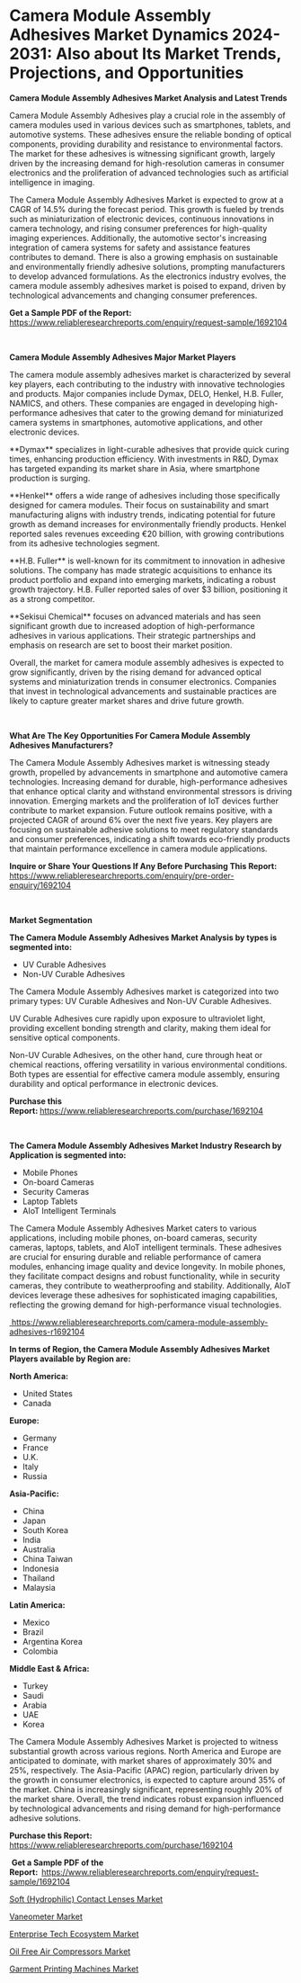<p><h1>Camera Module Assembly Adhesives Market Dynamics 2024-2031: Also about Its Market Trends, Projections, and Opportunities</h1></p><p><strong>Camera Module Assembly Adhesives Market Analysis and Latest Trends</strong></p>
<p><p>Camera Module Assembly Adhesives play a crucial role in the assembly of camera modules used in various devices such as smartphones, tablets, and automotive systems. These adhesives ensure the reliable bonding of optical components, providing durability and resistance to environmental factors. The market for these adhesives is witnessing significant growth, largely driven by the increasing demand for high-resolution cameras in consumer electronics and the proliferation of advanced technologies such as artificial intelligence in imaging.</p><p>The Camera Module Assembly Adhesives Market is expected to grow at a CAGR of 14.5% during the forecast period. This growth is fueled by trends such as miniaturization of electronic devices, continuous innovations in camera technology, and rising consumer preferences for high-quality imaging experiences. Additionally, the automotive sector's increasing integration of camera systems for safety and assistance features contributes to demand. There is also a growing emphasis on sustainable and environmentally friendly adhesive solutions, prompting manufacturers to develop advanced formulations. As the electronics industry evolves, the camera module assembly adhesives market is poised to expand, driven by technological advancements and changing consumer preferences.</p></p>
<p><strong>Get a Sample PDF of the Report:&nbsp;</strong> <a href="https://www.reliableresearchreports.com/enquiry/request-sample/1692104?utm_campaign=9&utm_medium=2&utm_source=Github&utm_content=ia&utm_term=18102024&utm_id=camera-module-assembly-adhesives">https://www.reliableresearchreports.com/enquiry/request-sample/1692104</a></p>
<p>&nbsp;</p>
<p><strong>Camera Module Assembly Adhesives Major Market Players</strong></p>
<p><p>The camera module assembly adhesives market is characterized by several key players, each contributing to the industry with innovative technologies and products. Major companies include Dymax, DELO, Henkel, H.B. Fuller, NAMICS, and others. These companies are engaged in developing high-performance adhesives that cater to the growing demand for miniaturized camera systems in smartphones, automotive applications, and other electronic devices.</p><p>**Dymax** specializes in light-curable adhesives that provide quick curing times, enhancing production efficiency. With investments in R&D, Dymax has targeted expanding its market share in Asia, where smartphone production is surging.</p><p>**Henkel** offers a wide range of adhesives including those specifically designed for camera modules. Their focus on sustainability and smart manufacturing aligns with industry trends, indicating potential for future growth as demand increases for environmentally friendly products. Henkel reported sales revenues exceeding €20 billion, with growing contributions from its adhesive technologies segment.</p><p>**H.B. Fuller** is well-known for its commitment to innovation in adhesive solutions. The company has made strategic acquisitions to enhance its product portfolio and expand into emerging markets, indicating a robust growth trajectory. H.B. Fuller reported sales of over $3 billion, positioning it as a strong competitor.</p><p>**Sekisui Chemical** focuses on advanced materials and has seen significant growth due to increased adoption of high-performance adhesives in various applications. Their strategic partnerships and emphasis on research are set to boost their market position.</p><p>Overall, the market for camera module assembly adhesives is expected to grow significantly, driven by the rising demand for advanced optical systems and miniaturization trends in consumer electronics. Companies that invest in technological advancements and sustainable practices are likely to capture greater market shares and drive future growth.</p></p>
<p>&nbsp;</p>
<p><strong>What Are The Key Opportunities For Camera Module Assembly Adhesives Manufacturers?</strong></p>
<p><p>The Camera Module Assembly Adhesives market is witnessing steady growth, propelled by advancements in smartphone and automotive camera technologies. Increasing demand for durable, high-performance adhesives that enhance optical clarity and withstand environmental stressors is driving innovation. Emerging markets and the proliferation of IoT devices further contribute to market expansion. Future outlook remains positive, with a projected CAGR of around 6% over the next five years. Key players are focusing on sustainable adhesive solutions to meet regulatory standards and consumer preferences, indicating a shift towards eco-friendly products that maintain performance excellence in camera module applications.</p></p>
<p><strong>Inquire or Share Your Questions If Any Before Purchasing This Report:</strong> <a href="https://www.reliableresearchreports.com/enquiry/pre-order-enquiry/1692104?utm_campaign=9&utm_medium=2&utm_source=Github&utm_content=ia&utm_term=18102024&utm_id=camera-module-assembly-adhesives">https://www.reliableresearchreports.com/enquiry/pre-order-enquiry/1692104</a></p>
<p>&nbsp;</p>
<p><strong>Market Segmentation</strong></p>
<p><strong>The Camera Module Assembly Adhesives Market Analysis by types is segmented into:</strong></p>
<p><ul><li>UV Curable Adhesives</li><li>Non-UV Curable Adhesives</li></ul></p>
<p><p>The Camera Module Assembly Adhesives market is categorized into two primary types: UV Curable Adhesives and Non-UV Curable Adhesives. </p><p>UV Curable Adhesives cure rapidly upon exposure to ultraviolet light, providing excellent bonding strength and clarity, making them ideal for sensitive optical components. </p><p>Non-UV Curable Adhesives, on the other hand, cure through heat or chemical reactions, offering versatility in various environmental conditions. Both types are essential for effective camera module assembly, ensuring durability and optical performance in electronic devices.</p></p>
<p><strong>Purchase this Report:&nbsp;</strong><a href="https://www.reliableresearchreports.com/purchase/1692104?utm_campaign=9&utm_medium=2&utm_source=Github&utm_content=ia&utm_term=18102024&utm_id=camera-module-assembly-adhesives">https://www.reliableresearchreports.com/purchase/1692104</a></p>
<p>&nbsp;</p>
<p><strong>The Camera Module Assembly Adhesives Market Industry Research by Application is segmented into:</strong></p>
<p><ul><li>Mobile Phones</li><li>On-board Cameras</li><li>Security Cameras</li><li>Laptop Tablets</li><li>AIoT Intelligent Terminals</li></ul></p>
<p><p>The Camera Module Assembly Adhesives Market caters to various applications, including mobile phones, on-board cameras, security cameras, laptops, tablets, and AIoT intelligent terminals. These adhesives are crucial for ensuring durable and reliable performance of camera modules, enhancing image quality and device longevity. In mobile phones, they facilitate compact designs and robust functionality, while in security cameras, they contribute to weatherproofing and stability. Additionally, AIoT devices leverage these adhesives for sophisticated imaging capabilities, reflecting the growing demand for high-performance visual technologies.</p></p>
<p><a href="https://www.reliableresearchreports.com/camera-module-assembly-adhesives-r1692104?utm_campaign=9&utm_medium=2&utm_source=Github&utm_content=ia&utm_term=18102024&utm_id=camera-module-assembly-adhesives">&nbsp;https://www.reliableresearchreports.com/camera-module-assembly-adhesives-r1692104</a></p>
<p><strong>In terms of Region, the Camera Module Assembly Adhesives Market Players available by Region are:</strong></p>
<p>
    <p> <strong> North America: </strong>
        <ul>
            <li>United States</li>
            <li>Canada</li>
        </ul>
        </p> 
    <p> <strong> Europe: </strong>
        <ul>
            <li>Germany</li>
            <li>France</li>
            <li>U.K.</li>
            <li>Italy</li>
            <li>Russia</li>
        </ul>
        </p> 
    <p> <strong> Asia-Pacific: </strong>
        <ul>
            <li>China</li>
            <li>Japan</li>
            <li>South Korea</li>
            <li>India</li>
            <li>Australia</li>
            <li>China Taiwan</li>
            <li>Indonesia</li>
            <li>Thailand</li>
            <li>Malaysia</li>
        </ul>
        </p> 
    <p> <strong> Latin America: </strong>
        <ul>
            <li>Mexico</li>
            <li>Brazil</li>
            <li>Argentina Korea</li>
            <li>Colombia</li>
        </ul>
        </p> 
    <p> <strong> Middle East & Africa: </strong>
        <ul>
            <li>Turkey</li>
            <li>Saudi</li>
            <li>Arabia</li>
            <li>UAE</li>
            <li>Korea</li>
        </ul>
    </p>
    </p>
<p><p>The Camera Module Assembly Adhesives Market is projected to witness substantial growth across various regions. North America and Europe are anticipated to dominate, with market shares of approximately 30% and 25%, respectively. The Asia-Pacific (APAC) region, particularly driven by the growth in consumer electronics, is expected to capture around 35% of the market. China is increasingly significant, representing roughly 20% of the market share. Overall, the trend indicates robust expansion influenced by technological advancements and rising demand for high-performance adhesive solutions.</p></p>
<p><strong>Purchase this Report: </strong><a href="https://www.reliableresearchreports.com/purchase/1692104?utm_campaign=9&utm_medium=2&utm_source=Github&utm_content=ia&utm_term=18102024&utm_id=camera-module-assembly-adhesives">https://www.reliableresearchreports.com/purchase/1692104</a></p>
<p>&nbsp;<strong>Get a Sample PDF of the Report:&nbsp;&nbsp;</strong><a href="https://www.reliableresearchreports.com/enquiry/request-sample/1692104?utm_campaign=9&utm_medium=2&utm_source=Github&utm_content=ia&utm_term=18102024&utm_id=camera-module-assembly-adhesives">https://www.reliableresearchreports.com/enquiry/request-sample/1692104</a></p>
<p><strong></strong></p>
<p><p><a href="https://www.linkedin.com/pulse/soft-hydrophilic-contact-lenses-market-forecasts-trends-impact-hudqe?utm_campaign=9&utm_medium=2&utm_source=Github&utm_content=ia&utm_term=18102024&utm_id=camera-module-assembly-adhesives">Soft (Hydrophilic) Contact Lenses Market</a></p><p><a href="https://github.com/cliffxbwergin/Market-Research-Report-List-1/blob/main/vaneometer-market.md?utm_campaign=9&utm_medium=2&utm_source=Github&utm_content=ia&utm_term=18102024&utm_id=camera-module-assembly-adhesives">Vaneometer Market</a></p><p><a href="https://github.com/loftinirkaakcsu/Market-Research-Report-List-1/blob/main/enterprise-tech-ecosystem-market.md?utm_campaign=9&utm_medium=2&utm_source=Github&utm_content=ia&utm_term=18102024&utm_id=camera-module-assembly-adhesives">Enterprise Tech Ecosystem Market</a></p><p><a href="https://issuu.com/reportprime-2/docs/oil-free-air-compressors-market-siz_61c45b63734261?utm_campaign=9&utm_medium=2&utm_source=Github&utm_content=ia&utm_term=18102024&utm_id=camera-module-assembly-adhesives">Oil Free Air Compressors Market</a></p><p><a href="https://issuu.com/reportprime-2/docs/garment-printing-machines-market-si_f9741e357bc01a?utm_campaign=9&utm_medium=2&utm_source=Github&utm_content=ia&utm_term=18102024&utm_id=camera-module-assembly-adhesives">Garment Printing Machines Market</a></p></p>